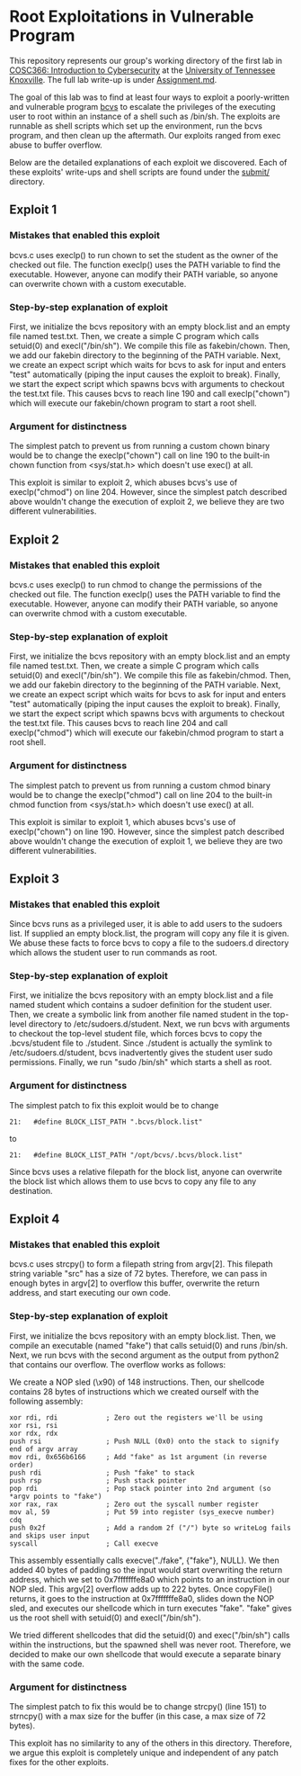 # Root Exploitations in Vulnerable Program

This repository represents our group's working directory of the first lab in [COSC366: Introduction to Cybersecurity](https://catalog.utk.edu/preview_course_nopop.php?catoid=29&coid=154671) at the [University of Tennessee Knoxville](https://utk.edu/). The full lab write-up is under [Assignment.md](Assignment.md).

The goal of this lab was to find at least four ways to exploit a poorly-written and vulnerable program [bcvs](bcvs/bcvs.c) to escalate the privileges of the executing user to root within an instance of a shell such as /bin/sh. The exploits are runnable as shell scripts which set up the environment, run the bcvs program, and then clean up the aftermath. Our exploits ranged from exec abuse to buffer overflow.

Below are the detailed explanations of each exploit we discovered. Each of these exploits' write-ups and shell scripts are found under the [submit/](submit) directory.

## Exploit 1

### Mistakes that enabled this exploit
bcvs.c uses execlp() to run chown to set the student as the owner of the checked out file. The function execlp() uses the PATH variable to find the executable. However, anyone can modify their PATH variable, so anyone can overwrite chown with a custom executable.

### Step-by-step explanation of exploit
First, we initialize the bcvs repository with an empty block.list and an empty file named test.txt. Then, we create a simple C program which calls setuid(0) and execl("/bin/sh"). We compile this file as fakebin/chown. Then, we add our fakebin directory to the beginning of the PATH variable. Next, we create an expect script which waits for bcvs to ask for input and enters "test" automatically (piping the input causes the exploit to break). Finally, we start the expect script which spawns bcvs with arguments to checkout the test.txt file. This causes bcvs to reach line 190 and call execlp("chown") which will execute our fakebin/chown program to start a root shell.

### Argument for distinctness
The simplest patch to prevent us from running a custom chown binary would be to change the execlp("chown") call on line 190 to the built-in chown function from <sys/stat.h> which doesn't use exec() at all.

This exploit is similar to exploit 2, which abuses bcvs's use of execlp("chmod") on line 204. However, since the simplest patch described above wouldn't change the execution of exploit 2, we believe they are two different vulnerabilities.

## Exploit 2

### Mistakes that enabled this exploit
bcvs.c uses execlp() to run chmod to change the permissions of the checked out file. The function execlp() uses the PATH variable to find the executable. However, anyone can modify their PATH variable, so anyone can overwrite chmod with a custom executable.

### Step-by-step explanation of exploit
First, we initialize the bcvs repository with an empty block.list and an empty file named test.txt. Then, we create a simple C program which calls setuid(0) and execl("/bin/sh"). We compile this file as fakebin/chmod. Then, we add our fakebin directory to the beginning of the PATH variable. Next, we create an expect script which waits for bcvs to ask for input and enters "test" automatically (piping the input causes the exploit to break). Finally, we start the expect script which spawns bcvs with arguments to checkout the test.txt file. This causes bcvs to reach line 204 and call execlp("chmod") which will execute our fakebin/chmod program to start a root shell.

### Argument for distinctness
The simplest patch to prevent us from running a custom chmod binary would be to change the execlp("chmod") call on line 204 to the built-in chmod function from <sys/stat.h> which doesn't use exec() at all.

This exploit is similar to exploit 1, which abuses bcvs's use of execlp("chown") on line 190. However, since the simplest patch described above wouldn't change the execution of exploit 1, we believe they are two different vulnerabilities.

## Exploit 3

### Mistakes that enabled this exploit
Since bcvs runs as a privileged user, it is able to add users to the sudoers list. If supplied an empty block.list, the program will copy any file it is given. We abuse these facts to force bcvs to copy a file to the sudoers.d directory which allows the student user to run commands as root.

### Step-by-step explanation of exploit
First, we initialize the bcvs repository with an empty block.list and a file named student which contains a sudoer definition for the student user. Then, we create a symbolic link from another file named student in the top-level directory to /etc/sudoers.d/student. Next, we run bcvs with arguments to checkout the top-level student file, which forces bcvs to copy the .bcvs/student file to ./student. Since ./student is actually the symlink to /etc/sudoers.d/student, bcvs inadvertently gives the student user sudo permissions. Finally, we run "sudo /bin/sh" which starts a shell as root.

### Argument for distinctness
The simplest patch to fix this exploit would be to change 
```
21:   #define BLOCK_LIST_PATH ".bcvs/block.list"
```
to
```
21:   #define BLOCK_LIST_PATH "/opt/bcvs/.bcvs/block.list"
```
Since bcvs uses a relative filepath for the block list, anyone can overwrite the block list which allows them to use bcvs to copy any file to any destination.

## Exploit 4

### Mistakes that enabled this exploit
bcvs.c uses strcpy() to form a filepath string from argv[2]. This filepath string variable "src" has a size of 72 bytes. Therefore, we can pass in enough bytes in argv[2] to overflow this buffer, overwrite the return address, and start executing our own code.

### Step-by-step explanation of exploit
First, we initialize the bcvs repository with an empty block.list. Then, we compile an executable (named "fake") that calls setuid(0) and runs /bin/sh. Next, we run bcvs with the second argument as the output from python2 that contains our overflow. The overflow works as follows:

We create a NOP sled (\x90) of 148 instructions. Then, our shellcode contains 28 bytes of instructions which we created ourself with the following assembly:
```
xor rdi, rdi            ; Zero out the registers we'll be using
xor rsi, rsi
xor rdx, rdx
push rsi                ; Push NULL (0x0) onto the stack to signify end of argv array
mov rdi, 0x656b6166     ; Add "fake" as 1st argument (in reverse order)
push rdi                ; Push "fake" to stack
push rsp                ; Push stack pointer
pop rdi                 ; Pop stack pointer into 2nd argument (so *argv points to "fake")
xor rax, rax            ; Zero out the syscall number register
mov al,	59              ; Put 59 into register (sys_execve number)
cdq
push 0x2f               ; Add a random 2f ("/") byte so writeLog fails and skips user input
syscall                 ; Call execve
```
This assembly essentially calls execve("./fake", {"fake"}, NULL). We then added 40 bytes of padding so the input would start overwriting the return address, which we set to 0x7fffffffe8a0 which points to an instruction in our NOP sled. This argv[2] overflow adds up to 222 bytes. Once copyFile() returns, it goes to the instruction at 0x7fffffffe8a0, slides down the NOP sled, and executes our shellcode which in turn executes "fake". "fake" gives us the root shell with setuid(0) and execl("/bin/sh").

We tried different shellcodes that did the setuid(0) and exec("/bin/sh") calls within the instructions, but the spawned shell was never root. Therefore, we decided to make our own shellcode that would execute a separate binary with the same code.

### Argument for distinctness
The simplest patch to fix this would be to change strcpy() (line 151) to strncpy() with a max size for the buffer (in this case, a max size of 72 bytes).

This exploit has no similarity to any of the others in this directory. Therefore, we argue this exploit is completely unique and independent of any patch fixes for the other exploits.
